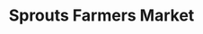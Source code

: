 ---
title: "Sprouts Farmers Market"
url: /orlando/sprouts-farmers-market-lake-underhill-road/
shop: supermarket
---